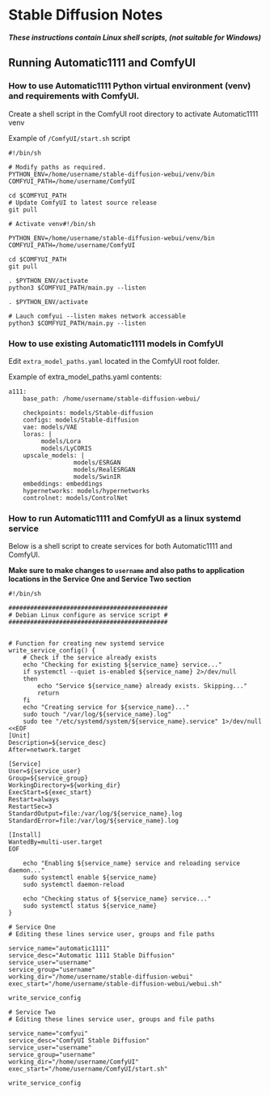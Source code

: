 # Stable Diffusion Notes

***These instructions contain Linux shell scripts, (not suitable for Windows)***

## Running Automatic1111 and ComfyUI

### How to use Automatic1111 Python virtual environment (venv) and requirements with ComfyUI.

Create a shell script in the ComfyUI root directory to activate Automatic1111 venv

Example of `/ComfyUI/start.sh` script
```terminal
#!/bin/sh

# Modify paths as required.
PYTHON_ENV=/home/username/stable-diffusion-webui/venv/bin
COMFYUI_PATH=/home/username/ComfyUI

cd $COMFYUI_PATH
# Update ComfyUI to latest source release
git pull

# Activate venv#!/bin/sh

PYTHON_ENV=/home/username/stable-diffusion-webui/venv/bin
COMFYUI_PATH=/home/username/ComfyUI

cd $COMFYUI_PATH
git pull

. $PYTHON_ENV/activate
python3 $COMFYUI_PATH/main.py --listen

. $PYTHON_ENV/activate

# Lauch comfyui --listen makes network accessable
python3 $COMFYUI_PATH/main.py --listen
```

### How to use existing Automatic1111 models in ComfyUI

Edit `extra_model_paths.yaml` located in the ComfyUI root folder.

Example of extra_model_paths.yaml contents:
```terminal
a111:
    base_path: /home/username/stable-diffusion-webui/

    checkpoints: models/Stable-diffusion
    configs: models/Stable-diffusion
    vae: models/VAE
    loras: |
         models/Lora
         models/LyCORIS
    upscale_models: |
                  models/ESRGAN
                  models/RealESRGAN
                  models/SwinIR
    embeddings: embeddings
    hypernetworks: models/hypernetworks
    controlnet: models/ControlNet
```

### How to run Automatic1111 and ComfyUI as a linux systemd service

Below is a shell script to create services for both Automatic1111 and ComfyUI.

**Make sure to make changes to `username` and also paths to application locations in the Service One and Service Two section**



```terminal
#!/bin/sh

############################################
# Debian Linux configure as service script #
############################################


# Function for creating new systemd service
write_service_config() {
	# Check if the service already exists
	echo "Checking for existing ${service_name} service..."
    if systemctl --quiet is-enabled ${service_name} 2>/dev/null
    then
        echo "Service ${service_name} already exists. Skipping..."
        return
    fi
    echo "Creating service for ${service_name}..."
	sudo touch "/var/log/${service_name}.log"
	sudo tee "/etc/systemd/system/${service_name}.service" 1>/dev/null <<EOF
[Unit]
Description=${service_desc}
After=network.target

[Service]
User=${service_user}
Group=${service_group}
WorkingDirectory=${working_dir}
ExecStart=${exec_start}
Restart=always
RestartSec=3
StandardOutput=file:/var/log/${service_name}.log
StandardError=file:/var/log/${service_name}.log

[Install]
WantedBy=multi-user.target
EOF

	echo "Enabling ${service_name} service and reloading service daemon..."
	sudo systemctl enable ${service_name}
	sudo systemctl daemon-reload

	echo "Checking status of ${service_name} service..."
	sudo systemctl status ${service_name}
}

# Service One
# Editing these lines service user, groups and file paths

service_name="automatic1111"
service_desc="Automatic 1111 Stable Diffusion"
service_user="username"
service_group="username"
working_dir="/home/username/stable-diffusion-webui"
exec_start="/home/username/stable-diffusion-webui/webui.sh"

write_service_config

# Service Two
# Editing these lines service user, groups and file paths

service_name="comfyui"
service_desc="ComfyUI Stable Diffusion"
service_user="username"
service_group="username"
working_dir="/home/username/ComfyUI"
exec_start="/home/username/ComfyUI/start.sh"

write_service_config
```





